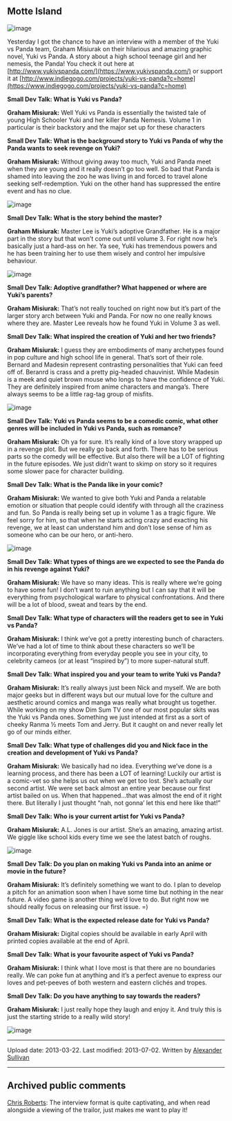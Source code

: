 ## Motte Island

![image](src\articleArchive\authorAlexanderSullivan\2013-03-22_YukiVsPanda\image1.jpg)

Yesterday I got the chance to have an interview with a member of the Yuki vs Panda team, Graham Misiurak on their hilarious and amazing graphic novel, Yuki vs Panda. A story about a high school teenage girl and her nemesis, the Panda! You check it out here at [http://www.yukivspanda.com/](https://www.yukivspanda.com/) or support it at [http://www.indiegogo.com/projects/yuki-vs-panda?c=home](https://www.indiegogo.com/projects/yuki-vs-panda?c=home)

**Small Dev Talk: What is Yuki vs Panda?**

**Graham Misiurak:** Well Yuki vs Panda is essentially the twisted tale of young High Schooler Yuki and her killer Panda Nemesis. Volume 1 in particular is their backstory and the major set up for these characters

**Small Dev Talk: What is the background story to Yuki vs Panda of why the Panda wants to seek revenge on Yuki?**

**Graham Misiurak:** Without giving away too much, Yuki and Panda meet when they are young and it really doesn’t go too well. So bad that Panda is shamed into leaving the zoo he was living in and forced to travel alone seeking self-redemption. Yuki on the other hand has suppressed the entire event and has no clue.

![image](src\articleArchive\authorAlexanderSullivan\2013-03-22_YukiVsPanda\image2.jpg)

**Small Dev Talk: What is the story behind the master?**

**Graham Misiurak:** Master Lee is Yuki’s adoptive Grandfather. He is a major part in the story but that won’t come out until volume 3. For right now he’s basically just a hard-ass on her. Ya see, Yuki has tremendous powers and he has been training her to use them wisely and control her impulsive behaviour.

![image](src\articleArchive\authorAlexanderSullivan\2013-03-22_YukiVsPanda\image3.jpg)

**Small Dev Talk: Adoptive grandfather? What happened or where are Yuki’s parents?**

**Graham Misiurak:** That’s not really touched on right now but it’s part of the larger story arch between Yuki and Panda. For now no one really knows where they are. Master Lee reveals how he found Yuki in Volume 3 as well.

**Small Dev Talk: What inspired the creation of Yuki and her two friends?**

**Graham Misiurak:** I guess they are embodiments of many archetypes found in pop culture and high school life in general. That’s sort of their role. Bernard and Madesin represent contrasting personalities that Yuki can feed off of. Beranrd is crass and a pretty pig-headed chauvinist. While Madesin is a meek and quiet brown mouse who longs to have the confidence of Yuki. They are definitely inspired from anime characters and manga’s. There always seems to be a little rag-tag group of misfits.

![image](src\articleArchive\authorAlexanderSullivan\2013-03-22_YukiVsPanda\image4.jpg)

**Small Dev Talk: Yuki vs Panda seems to be a comedic comic, what other genres will be included in Yuki vs Panda, such as romance?**

**Graham Misiurak:** Oh ya for sure. It’s really kind of a love story wrapped up in a revenge plot. But we really go back and forth. There has to be serious parts so the comedy will be effective. But also there will be a LOT of fighting in the future episodes. We just didn’t want to skimp on story so it requires some slower pace for character building.

**Small Dev Talk: What is the Panda like in your comic?**

**Graham Misiurak:** We wanted to give both Yuki and Panda a relatable emotion or situation that people could identify with through all the craziness and fun. So Panda is really being set up in volume 1 as a tragic figure. We feel sorry for him, so that when he starts acting crazy and exacting his revenge, we at least can understand him and don’t lose sense of him as someone who can be our hero, or anti-hero.

![image](src\articleArchive\authorAlexanderSullivan\2013-03-22_YukiVsPanda\image5.jpg)

**Small Dev Talk: What types of things are we expected to see the Panda do in his revenge against Yuki?**

**Graham Misiurak:** We have so many ideas. This is really where we’re going to have some fun! I don’t want to ruin anything but I can say that it will be everything from psychological warfare to physical confrontations. And there will be a lot of blood, sweat and tears by the end.

**Small Dev Talk: What type of characters will the readers get to see in Yuki vs Panda?**

**Graham Misiurak:** I think we’ve got a pretty interesting bunch of characters. We’ve had a lot of time to think about these characters so we’ll be incorporating everything from everyday people you see in your city, to celebrity cameos (or at least “inspired by”) to more super-natural stuff.

**Small Dev Talk: What inspired you and your team to write Yuki vs Panda?**

**Graham Misiurak:** It’s really always just been Nick and myself. We are both major geeks but in different ways but our mutual love for the culture and aesthetic around comics and manga was really what brought us together. While working on my show Dim Sum TV one of our most popular skits was the Yuki vs Panda ones. Something we just intended at first as a sort of cheeky Ranma ½ meets Tom and Jerry. But it caught on and never really let go of our minds either.

**Small Dev Talk: What type of challenges did you and Nick face in the creation and development of Yuki vs Panda?**

**Graham Misiurak:** We basically had no idea. Everything we’ve done is a learning process, and there has been a LOT of learning! Luckily our artist is a comic-vet so she helps us out when we get too lost. She’s actually our second artist. We were set back almost an entire year because our first artist bailed on us. When that happened…that was almost the end of it right there. But literally I just thought “nah, not gonna’ let this end here like that!”

**Small Dev Talk: Who is your current artist for Yuki vs Panda?**

**Graham Misiurak:** A.L. Jones is our artist. She’s an amazing, amazing artist. We giggle like school kids every time we see the latest batch of roughs.

![image](src\articleArchive\authorAlexanderSullivan\2013-03-22_YukiVsPanda\image6.jpg)

**Small Dev Talk: Do you plan on making Yuki vs Panda into an anime or movie in the future?**

**Graham Misiurak:** It’s definitely something we want to do. I plan to develop a pitch for an animation soon when I have some time but nothing in the near future. A video game is another thing we’d love to do. But right now we should really focus on releasing our first issue. =)

**Small Dev Talk: What is the expected release date for Yuki vs Panda?**

**Graham Misiurak:** Digital copies should be available in early April with printed copies available at the end of April.

**Small Dev Talk: What is your favourite aspect of Yuki vs Panda?**

**Graham Misiurak:** I think what I love most is that there are no boundaries really. We can poke fun at anything and it’s a perfect avenue to express our loves and pet-peeves of both western and eastern clichés and tropes.

**Small Dev Talk: Do you have anything to say towards the readers?**

**Graham Misiurak:** I just really hope they laugh and enjoy it. And truly this is just the starting stride to a really wild story!

![image](src\articleArchive\authorAlexanderSullivan\2013-03-22_YukiVsPanda\image7.jpg)

----
Upload date: 2013-03-22. Last modified: 2013-07-02. Written by [Alexander Sullivan](https://twitter.com/AlexJSully)

-----
## Archived public comments
[Chris Roberts](https://www.facebook.com/profile.php?id=724855682): The interview format is quite captivating, and when read alongside a viewing of the trailor, just makes me want to play it!